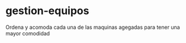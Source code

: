 # gestion-equipos
Ordena y acomoda cada una de las maquinas agegadas para tener una mayor comodidad
